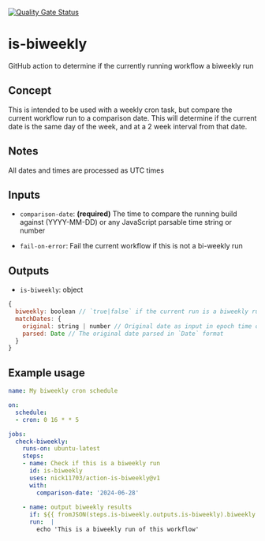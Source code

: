 [![Quality Gate Status](https://sonarcloud.io/api/project_badges/measure?project=nick11703_action-is-biweekly&metric=alert_status)](https://sonarcloud.io/summary/new_code?id=nick11703_action-is-biweekly)

# is-biweekly
GitHub action to determine if the currently running workflow a biweekly run

## Concept
This is intended to be used with a weekly cron task, but compare the current workflow run to a comparison date. This will determine if the current date is the same day of the week, and at a 2 week interval from that date.

## Notes
All dates and times are processed as UTC times

## Inputs

- `comparison-date`: **(required)** The time to compare the running build against (YYYY-MM-DD) or any JavaScript parsable time string or number

- `fail-on-error`: Fail the current workflow if this is not a bi-weekly run

## Outputs

- `is-biweekly`: object
```javascript
{
  biweekly: boolean // `true|false` if the current run is a biweekly run compared to input comparison date.
  matchDates: {
    original: string | number // Original date as input in epoch time or string date format
    parsed: Date // The original date parsed in `Date` format
  }
}
```

## Example usage
```yaml
name: My biweekly cron schedule

on:
  schedule:
  - cron: 0 16 * * 5

jobs:
  check-biweekly:
    runs-on: ubuntu-latest
    steps:
    - name: Check if this is a biweekly run
      id: is-biweekly
      uses: nick11703/action-is-biweekly@v1
      with:
        comparison-date: '2024-06-28'
      
    - name: output biweekly results
      if: ${{ fromJSON(steps.is-biweekly.outputs.is-biweekly).biweekly }}
      run:  |
        echo 'This is a biweekly run of this workflow'
```
